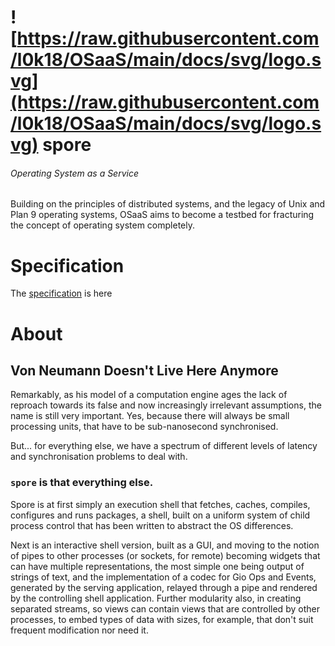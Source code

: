 # ![https://raw.githubusercontent.com/l0k18/OSaaS/main/docs/svg/logo.svg](https://raw.githubusercontent.com/l0k18/OSaaS/main/docs/svg/logo.svg) spore

###### Operating System as a Service

Building on the principles of distributed systems, and the legacy of Unix and Plan 9 operating systems, OSaaS aims to become a testbed for fracturing the concept of operating system completely.

# Specification

The [specification](https://github.com/l0k18/spore/wiki/specification) is here

# About

## Von Neumann Doesn't Live Here Anymore

Remarkably, as his model of a computation engine ages the lack of reproach 
towards its false and now increasingly irrelevant assumptions, the name is still 
very important. Yes, because there will always be small processing units, that 
have to be sub-nanosecond synchronised.

But... for everything else, we have a spectrum of different levels of latency 
and synchronisation problems to deal with.

### `spore` is that everything else.

Spore is at first simply an execution shell that fetches, caches, compiles, configures and runs packages, a shell, built on a uniform system of child process control that has been written to abstract the OS differences.

Next is an interactive shell version, built as a GUI, and moving to the notion of pipes to other processes (or sockets, for remote) becoming widgets that can have multiple representations, the most simple one being output of strings of text, and the implementation of a codec for Gio Ops and Events, generated by the serving application, relayed through a pipe and rendered by the controlling shell application. Further modularity also, in creating separated streams, so views can contain views that are controlled by other processes, to embed types of data with sizes, for example, that don't suit frequent modification nor need it.
